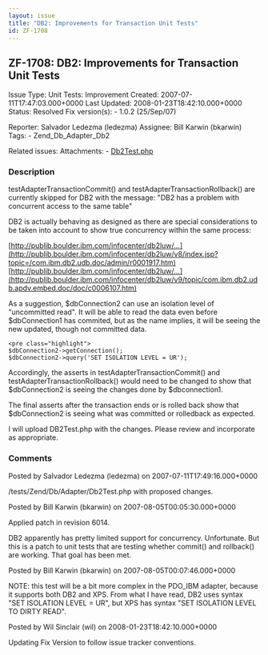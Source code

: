```yaml
---
layout: issue
title: "DB2: Improvements for Transaction Unit Tests"
id: ZF-1708
---
```


ZF-1708: DB2: Improvements for Transaction Unit Tests
-----------------------------------------------------

 Issue Type: Unit Tests: Improvement Created: 2007-07-11T17:47:03.000+0000 Last Updated: 2008-01-23T18:42:10.000+0000 Status: Resolved Fix version(s): - 1.0.2 (25/Sep/07)
 
 Reporter:  Salvador Ledezma (ledezma)  Assignee:  Bill Karwin (bkarwin)  Tags: - Zend\_Db\_Adapter\_Db2
 
 Related issues: 
 Attachments: - [Db2Test.php](/issues/secure/attachment/10630/Db2Test.php)
 
### Description

testAdapterTransactionCommit() and testAdapterTransactionRollback() are currently skipped for DB2 with the message: "DB2 has a problem with concurrent access to the same table"

DB2 is actually behaving as designed as there are special considerations to be taken into account to show true concurrency within the same process:

[http://publib.boulder.ibm.com/infocenter/db2luw/…](http://publib.boulder.ibm.com/infocenter/db2luw/v8/index.jsp?topic=/com.ibm.db2.udb.doc/admin/r0001917.htm) [http://publib.boulder.ibm.com/infocenter/db2luw/…](http://publib.boulder.ibm.com/infocenter/db2luw/v9/topic/com.ibm.db2.udb.apdv.embed.doc/doc/c0006107.htm)

As a suggestion, $dbConnection2 can use an isolation level of "uncommitted read". It will be able to read the data even before $dbConnection1 has commited, but as the name implies, it will be seeing the new updated, though not committed data.

 
    <pre class="highlight">
    $dbConnection2->getConnection();
    $dbConnection2->query('SET ISOLATION LEVEL = UR');


Accordingly, the asserts in testAdapterTransactionCommit() and testAdapterTransactionRollback() would need to be changed to show that $dbConnection2 is seeing the changes done by $dbconnection1.

The final asserts after the transaction ends or is rolled back show that $dbConnection2 is seeing what was committed or rolledback as expected.

I will upload DB2Test.php with the changes. Please review and incorporate as appropriate.

 

 

### Comments

Posted by Salvador Ledezma (ledezma) on 2007-07-11T17:49:16.000+0000

/tests/Zend/Db/Adapter/Db2Test.php with proposed changes.

 

 

Posted by Bill Karwin (bkarwin) on 2007-08-05T00:05:30.000+0000

Applied patch in revision 6014.

DB2 apparently has pretty limited support for concurrency. Unfortunate. But this is a patch to unit tests that are testing whether commit() and rollback() are working. That goal has been met.

 

 

Posted by Bill Karwin (bkarwin) on 2007-08-05T00:07:46.000+0000

NOTE: this test will be a bit more complex in the PDO\_IBM adapter, because it supports both DB2 and XPS. From what I have read, DB2 uses syntax "SET ISOLATION LEVEL = UR", but XPS has syntax "SET ISOLATION LEVEL TO DIRTY READ".

 

 

Posted by Wil Sinclair (wil) on 2008-01-23T18:42:10.000+0000

Updating Fix Version to follow issue tracker conventions.

 

 